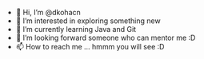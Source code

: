 - 👋 Hi, I’m @dkohacn
- 👀 I’m interested in exploring something new
- 🌱 I’m currently learning Java and Git
- 💞️ I’m looking forward someone who can mentor me :D
- 📫 How to reach me ... hmmm you will see :D

<!---
dkohacn/dkohacn is a ✨ special ✨ repository because its `README.md` (this file) appears on your GitHub profile.
You can click the Preview link to take a look at your changes.
--->
